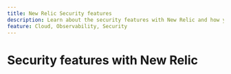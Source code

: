 ```yaml
---
title: New Relic Security features
description: Learn about the security features with New Relic and how you can employ them to protect your Adobe Commerce on Cloud infrastructure.
feature: Cloud, Observability, Security
---
```


# Security features with New Relic

